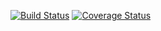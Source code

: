 [![Build Status](https://travis-ci.org/ninjaneer164/code-gen-ts.svg?branch=master)](https://travis-ci.org/ninjaneer164/code-gen-ts)
[![Coverage Status](https://coveralls.io/repos/github/ninjaneer164/code-gen-ts/badge.svg?branch=master)](https://coveralls.io/github/ninjaneer164/code-gen-ts?branch=master)
